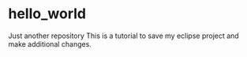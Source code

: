 # hello_world
Just another repository
This is a tutorial to save my eclipse project and make additional changes.
